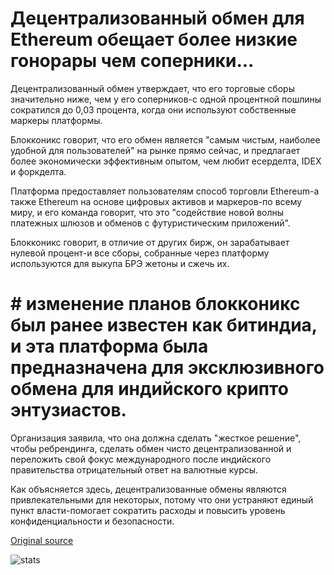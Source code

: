 # Децентрализованный обмен для Ethereum обещает более низкие гонорары чем соперники...

Децентрализованный обмен утверждает, что его торговые сборы значительно ниже, чем у его соперников-с одной процентной пошлины сократился до 0,03 процента, когда они используют собственные маркеры платформы.

Блокконикс говорит, что его обмен является "самым чистым, наиболее удобной для пользователей" на рынке прямо сейчас, и предлагает более экономически эффективным опытом, чем любит есерделта, IDEX и форкделта.

Платформа предоставляет пользователям способ торговли Ethereum-а также Ethereum на основе цифровых активов и маркеров-по всему миру, и его команда говорит, что это "содействие новой волны платежных шлюзов и обменов с футуристическим приложений".

Блокконикс говорит, в отличие от других бирж, он зарабатывает нулевой процент-и все сборы, собранные через платформу используются для выкупа БРЭ жетоны и сжечь их.

# # изменение планов блокконикс был ранее известен как битиндиа, и эта платформа была предназначена для эксклюзивного обмена для индийского крипто энтузиастов.

Организация заявила, что она должна сделать "жесткое решение", чтобы ребрендинга, сделать обмен чисто децентрализованной и переложить свой фокус международного после индийского правительства отрицательный ответ на валютные курсы.

Как объясняется здесь, децентрализованные обмены являются привлекательными для некоторых, потому что они устраняют единый пункт власти-помогает сократить расходы и повысить уровень конфиденциальности и безопасности.

[Original source](https://cointelegraph.com/news/decentralized-exchange-for-ethereum-promises-lower-fees-than-rivals)

![stats](https://c.statcounter.com/11760860/0/a89fa40b/1/ "stats")